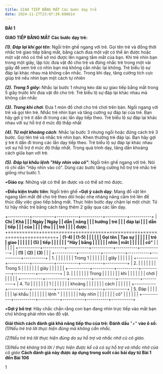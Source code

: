 ```yaml
---
title: GIAO TIẾP BẰNG MẮT Các bước dạy trẻ
date: 2024-11-27T23:07:39.698614
---
```

**BÀI 1**

**GIAO TIẾP BẰNG MẮT Các bước dạy trẻ:**

***(1). Đáp lại khi gọi tên***: Ngồi trên ghế ngang với trẻ. Gọi tên
trẻ và đồng thời nhắc trẻ giao tiếp bằng mắt, bằng cách đưa một vật có
thể ăn được hoặc một vật nhỏ có thể sờ mó được lên ngang tầm mắt của
bạn. Khi trẻ nhìn bạn trong một giây, lập tức đưa vật đó cho trẻ và
đừng nhắc trẻ trong một vài giây để xem trẻ có nhìn bạn mà không cần
nhắc lại không. Trẻ biểu lộ sự đáp lại khác nhau mà không cần nhắc.
Trong khi dạy, tăng cường tích cực giúp trẻ nếu nhìn bạn một cách tự
nhiên

***(2). Trong 5 giõy*:** Nhắc lại bước 1 nhưng kéo dài sự giao tiếp
bằng mắt trong 5 giây trước khi đưa vật đó cho trẻ. Trẻ biểu lộ sự đáp
lại khác nhau mà không cần nhắc

***(3). Trong khi chơi***: Đưa 1 món đồ chơi cho trẻ chơi trên bàn.
Ngồi ngang với trẻ và gọi tên trẻ. Nhắc trẻ nhìn bạn và tăng cường sự
đáp lại của trẻ. Bạn hãy gợi ý trẻ ít dần đi trong các lần dạy tiếp
theo. Trẻ biểu lộ sự đáp lại khác nhau với sự hỗ trợ ở mức độ thấp
nhất

***(4). Từ một khoảng cách***: Nhắc lại bước 3 nhưng ngồi hoặc đứng
cách trẻ 3 bước. Gọi tên trẻ và nhắc trẻ nhìn bạn. Khen thưởng trẻ đáp
lại. Bạn hãy gợi ý trẻ ít dần đi trong các lần dạy tiếp theo. Trẻ biểu
lộ sự đáp lại khác nhau vơi sự hỗ trợ ở mức độ thấp nhất. Trong quá
trình dạy, tăng dần khoảng cách giữa bạn với trẻ.

***(5). Đáp lại khẩu lệnh "Hãy nhìn vào cô"***: Ngồi trên ghế ngang
với trẻ. Nói rõ chỉ dẫn "Hãy nhìn vào cô". Dùng các bước tăng cường hỗ
trợ trẻ nhắc trẻ giống như bước 1.

•**Giáo cụ**: Những vật có thể ăn được và có thể sờ mó được.

•**Điều kiện trước tiên**: Ngồi trên ghế
•**Gợi ý cách dạy**: Mang đồ vật lên ngang tầm mắt để cho trẻ theo dõi
hoặc nhẹ nhàng nâng cằm trẻ lên để thúc đẩy việc giao tiếp bằng mắt.
Thực hiện bước dạy chậm lại một chút: Từ từ hãy nhắc trẻ bằng cách
tăng thêm 2 giây qua các lần dạy.

+-----------+-----------+-----------+-----------+-----------+-----------+
| **Chỉ     | **Khả   |           |           | **Ngày  | **Ngày  |
| dẫn**     | năng    |           |           | hướng   | trẻ     |
|           | đáp lại |           |           | dẫn**   | tiếp    |
|           | của     |           |           |           | thu     |
|           | trẻ**   |           |           |           | được**  |
+===========+===========+===========+===========+===========+===========+
| **(1-4) | **(1-5) |           |           |           |           |
| Gọi tên | Tạo sự  |           |           |           |           |
| trẻ**  | giao    |           |           |           |           |
| **(5)   | tiếp    |           |           |           |           |
| "Hãy    | bằng    |           |           |           |           |
| nhìn    | mắt**   |           |           |           |           |
| cô"**   |           |           |           |           |           |
+-----------+-----------+-----------+-----------+-----------+-----------+
|           | **(1)**   | **(2)**   | **(3)**   |           |           |
+-----------+-----------+-----------+-----------+-----------+-----------+
| 1.     |           |           |           |           |           |
| Trong 1 |           |           |           |           |           |
| giây    |           |           |           |           |           |
+-----------+-----------+-----------+-----------+-----------+-----------+
| 2.     |           |           |           |           |           |
| Trong 5 |           |           |           |           |           |
| giây    |           |           |           |           |           |
+-----------+-----------+-----------+-----------+-----------+-----------+
| 3.     |           |           |           |           |           |
| Trong   |           |           |           |           |           |
| khi     |           |           |           |           |           |
| chơi    |           |           |           |           |           |
+-----------+-----------+-----------+-----------+-----------+-----------+
| 4. Từ  |           |           |           |           |           |
| 1       |           |           |           |           |           |
| khoảng  |           |           |           |           |           |
| cách    |           |           |           |           |           |
+-----------+-----------+-----------+-----------+-----------+-----------+
| 5. Đáp   |           |           |           |           |           |
| lại khẩu  |           |           |           |           |           |
| lệnh "    |           |           |           |           |           |
| hãy nhìn  |           |           |           |           |           |
| cô"       |           |           |           |           |           |
+-----------+-----------+-----------+-----------+-----------+-----------+

•**Gợi ý bổ trợ**: Hãy chắc chắn rằng con bạn đang nhìn trực tiếp vào
mắt bạn chứ không phải nhìn vào đồ vật.

**Giải thích cách đánh giá khả năng tiếp thu của trẻ: Đánh dấu** "+"
**vào ô số:** *(1)Nếu trẻ trả lời thực hiện đúng mà không cần nhắc.*

*(2)Nếu trẻ trả lời thực hiện đúng do sự hỗ trợ và nhắc nhở củ cô
giáo.*

(3)*Nếu trẻ không trả lời / thực hiện được kể cả có sự hỗ trợ và nhắc
nhở của cô giáo* **Cách đánh giá này được áp dụng trong suốt các bài
dạy từ Bài 1 đến Bài 106**

1

